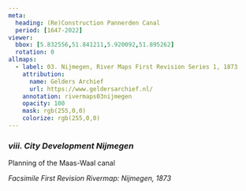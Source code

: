 ```yaml
---
meta:
  heading: (Re)Construction Pannerden Canal
  period: [1647-2022]
viewer:
  bbox: [5.832556,51.841211,5.920092,51.895262]
  rotation: 0
allmaps:
  - label: 03. Nijmegen, River Maps First Revision Series 1, 1873
    attribution: 
      name: Gelders Archief
      url: https://www.geldersarchief.nl/
    annotation: rivermaps03nijmegen
    opacity: 100
    mask: rgb(255,0,0)
    colorize: rgb(255,0,0)
---
```


### _viii.    City Development Nijmegen_

Planning of the Maas-Waal canal

_Facsimile First Revision Rivermap: Nijmegen, 1873_
